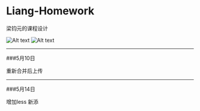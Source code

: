 # Liang-Homework
梁钧元的课程设计

![Alt text](https://img.shields.io/badge/version-node%3E%3D8.0-green.svg)
![Alt text](https://img.shields.io/badge/vue-2.5.13-green.svg)

***
###5月10日

重新合并后上传

***
###5月14日

增加less 新添
